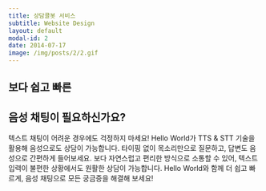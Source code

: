 ```yaml
---
title: 상담콜봇 서비스
subtitle: Website Design
layout: default
modal-id: 2
date: 2014-07-17
image: /img/posts/2/2.gif
---
```


## 보다 쉽고 빠른 
## 음성 채팅이 필요하신가요?

텍스트 채팅이 어려운 경우에도 걱정하지 마세요!
Hello World가 TTS & STT 기술을 활용해 음성으로도 상담이 가능합니다. 타이핑 없이 목소리만으로 질문하고, 답변도 음성으로 간편하게 들어보세요. 
보다 자연스럽고 편리한 방식으로 소통할 수 있어, 텍스트 입력이 불편한 상황에서도 원활한 상담이 가능합니다. 
Hello World와 함께 더 쉽고 빠르게, 음성 채팅으로 모든 궁금증을 해결해 보세요!